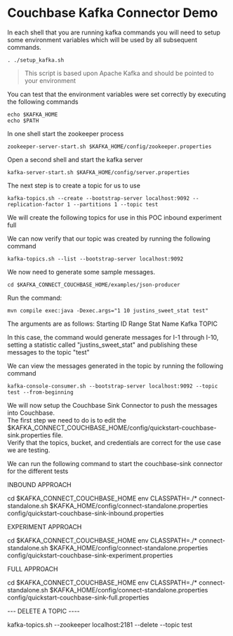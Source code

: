 # Couchbase Kafka Connector Demo

In each shell that you are running kafka commands you will need to setup some environment variables which will be used by
all subsequent commands.  

```
. ./setup_kafka.sh
```
> This script is based upon Apache Kafka and should be pointed to your environment

You can test that the environment variables were set correctly by executing the following commands

```
echo $KAFKA_HOME
echo $PATH
```

In one shell start the zookeeper process

```
zookeeper-server-start.sh $KAFKA_HOME/config/zookeeper.properties
```

Open a second shell and start the kafka server

```
kafka-server-start.sh $KAFKA_HOME/config/server.properties
```

The next step is to create a topic for us to use

```
kafka-topics.sh --create --bootstrap-server localhost:9092 --replication-factor 1 --partitions 1 --topic test
```

We will create the following topics for use in this POC
	inbound
	experiment
	full

We can now verify that our topic was created by running the following command

```
kafka-topics.sh --list --bootstrap-server localhost:9092
```

We now need to generate some sample messages.

```
cd $KAFKA_CONNECT_COUCHBASE_HOME/examples/json-producer
```

Run the command:
```
mvn compile exec:java -Dexec.args="1 10 justins_sweet_stat test"
```

The arguments are as follows:
	Starting ID
	Range
	Stat Name
	Kafka TOPIC

In this case,  the command would generate messages for I-1 through I-10,  setting a statistic called "justins_sweet_stat" and publishing these messages to the topic "test"

We can view the messages generated in the topic by running the following command

```
kafka-console-consumer.sh --bootstrap-server localhost:9092 --topic test --from-beginning
```

We will now setup the Couchbase Sink Connector to push the messages into Couchbase.  
The first step we need to do is to edit the $KAFKA_CONNECT_COUCHBASE_HOME/config/quickstart-couchbase-sink.properties file.  
Verify that the topics, bucket, and credentials are correct for the use case we are testing.

We can run the following command to start the couchbase-sink connector for the different tests

INBOUND APPROACH

cd $KAFKA_CONNECT_COUCHBASE_HOME
env CLASSPATH=./* connect-standalone.sh $KAFKA_HOME/config/connect-standalone.properties config/quickstart-couchbase-sink-inbound.properties

EXPERIMENT APPROACH

cd $KAFKA_CONNECT_COUCHBASE_HOME
env CLASSPATH=./* connect-standalone.sh $KAFKA_HOME/config/connect-standalone.properties config/quickstart-couchbase-sink-experiment.properties

FULL APPROACH

cd $KAFKA_CONNECT_COUCHBASE_HOME
env CLASSPATH=./* connect-standalone.sh $KAFKA_HOME/config/connect-standalone.properties config/quickstart-couchbase-sink-full.properties


--- DELETE A TOPIC ----

kafka-topics.sh --zookeeper localhost:2181 --delete --topic test
